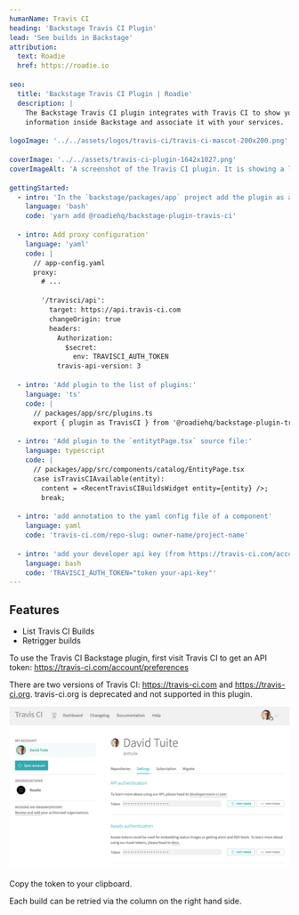```yaml
---
humanName: Travis CI
heading: 'Backstage Travis CI Plugin'
lead: 'See builds in Backstage'
attribution:
  text: Roadie
  href: https://roadie.io

seo:
  title: 'Backstage Travis CI Plugin | Roadie'
  description: |
    The Backstage Travis CI plugin integrates with Travis CI to show your build
    information inside Backstage and associate it with your services.

logoImage: '../../assets/logos/travis-ci/travis-ci-mascot-200x200.png'

coverImage: '../../assets/travis-ci-plugin-1642x1027.png'
coverImageAlt: 'A screenshot of the Travis CI plugin. It is showing a list of builds for a sample service.'

gettingStarted:
  - intro: 'In the `backstage/packages/app` project add the plugin as a `package.json` dependency:'
    language: 'bash'
    code: 'yarn add @roadiehq/backstage-plugin-travis-ci'

  - intro: Add proxy configuration'
    language: 'yaml'
    code: |
      // app-config.yaml
      proxy:
        # ...

        '/travisci/api':
          target: https://api.travis-ci.com
          changeOrigin: true
          headers:
            Authorization:
              $secret:
                env: TRAVISCI_AUTH_TOKEN
            travis-api-version: 3

  - intro: 'Add plugin to the list of plugins:'
    language: 'ts'
    code: |
      // packages/app/src/plugins.ts
      export { plugin as TravisCI } from '@roadiehq/backstage-plugin-travis-ci';

  - intro: 'Add plugin to the `entitytPage.tsx` source file:'
    language: typescript
    code: |
      // packages/app/src/components/catalog/EntityPage.tsx
      case isTravisCIAvailable(entity):
        content = <RecentTravisCIBuildsWidget entity={entity} />;
        break;

  - intro: 'add annotation to the yaml config file of a component'
    language: yaml
    code: 'travis-ci.com/repo-slug: owner-name/project-name'

  - intro: 'add your developer api key (from https://travis-ci.com/account/preferences) to the environmental variables for your backstage backend server'
    language: bash
    code: 'TRAVISCI_AUTH_TOKEN="token your-api-key"'
---
```


## Features

- List Travis CI Builds
- Retrigger builds

To use the Travis CI Backstage plugin, first visit Travis CI to get an API token: https://travis-ci.com/account/preferences

There are two versions of Travis CI: https://travis-ci.com and https://travis-ci.org. travis-ci.org is deprecated and not supported in this plugin.

![travis-ci-copy-auth-token-1036x603](./travis-ci-copy-auth-token-1036x603.png)

Copy the token to your clipboard.

Each build can be retried via the column on the right hand side.
